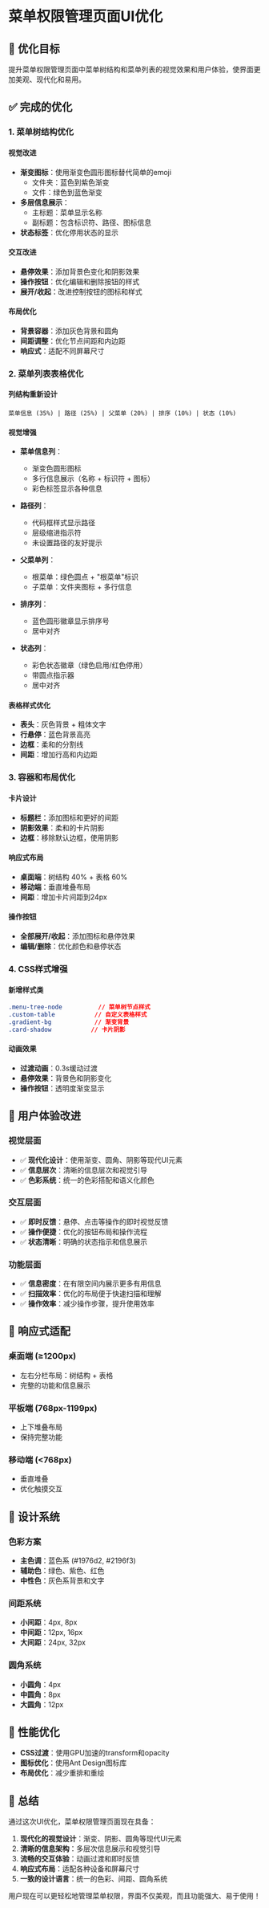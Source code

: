 # 菜单权限管理页面UI优化

## 🎨 优化目标

提升菜单权限管理页面中菜单树结构和菜单列表的视觉效果和用户体验，使界面更加美观、现代化和易用。

## ✅ 完成的优化

### 1. 菜单树结构优化

#### 视觉改进
- **渐变图标**：使用渐变色圆形图标替代简单的emoji
  - 文件夹：蓝色到紫色渐变
  - 文件：绿色到蓝色渐变
- **多层信息展示**：
  - 主标题：菜单显示名称
  - 副标题：包含标识符、路径、图标信息
- **状态标签**：优化停用状态的显示

#### 交互改进
- **悬停效果**：添加背景色变化和阴影效果
- **操作按钮**：优化编辑和删除按钮的样式
- **展开/收起**：改进控制按钮的图标和样式

#### 布局优化
- **背景容器**：添加灰色背景和圆角
- **间距调整**：优化节点间距和内边距
- **响应式**：适配不同屏幕尺寸

### 2. 菜单列表表格优化

#### 列结构重新设计
```
菜单信息 (35%) | 路径 (25%) | 父菜单 (20%) | 排序 (10%) | 状态 (10%)
```

#### 视觉增强
- **菜单信息列**：
  - 渐变色圆形图标
  - 多行信息展示（名称 + 标识符 + 图标）
  - 彩色标签显示各种信息

- **路径列**：
  - 代码框样式显示路径
  - 层级缩进指示符
  - 未设置路径的友好提示

- **父菜单列**：
  - 根菜单：绿色圆点 + "根菜单"标识
  - 子菜单：文件夹图标 + 多行信息

- **排序列**：
  - 蓝色圆形徽章显示排序号
  - 居中对齐

- **状态列**：
  - 彩色状态徽章（绿色启用/红色停用）
  - 带圆点指示器
  - 居中对齐

#### 表格样式优化
- **表头**：灰色背景 + 粗体文字
- **行悬停**：蓝色背景高亮
- **边框**：柔和的分割线
- **间距**：增加行高和内边距

### 3. 容器和布局优化

#### 卡片设计
- **标题栏**：添加图标和更好的间距
- **阴影效果**：柔和的卡片阴影
- **边框**：移除默认边框，使用阴影

#### 响应式布局
- **桌面端**：树结构 40% + 表格 60%
- **移动端**：垂直堆叠布局
- **间距**：增加卡片间距到24px

#### 操作按钮
- **全部展开/收起**：添加图标和悬停效果
- **编辑/删除**：优化颜色和悬停状态

### 4. CSS样式增强

#### 新增样式类
```css
.menu-tree-node          // 菜单树节点样式
.custom-table           // 自定义表格样式
.gradient-bg            // 渐变背景
.card-shadow           // 卡片阴影
```

#### 动画效果
- **过渡动画**：0.3s缓动过渡
- **悬停效果**：背景色和阴影变化
- **操作按钮**：透明度渐变显示

## 🎯 用户体验改进

### 视觉层面
- ✅ **现代化设计**：使用渐变、圆角、阴影等现代UI元素
- ✅ **信息层次**：清晰的信息层次和视觉引导
- ✅ **色彩系统**：统一的色彩搭配和语义化颜色

### 交互层面
- ✅ **即时反馈**：悬停、点击等操作的即时视觉反馈
- ✅ **操作便捷**：优化的按钮布局和操作流程
- ✅ **状态清晰**：明确的状态指示和信息展示

### 功能层面
- ✅ **信息密度**：在有限空间内展示更多有用信息
- ✅ **扫描效率**：优化的布局便于快速扫描和理解
- ✅ **操作效率**：减少操作步骤，提升使用效率

## 📱 响应式适配

### 桌面端 (≥1200px)
- 左右分栏布局：树结构 + 表格
- 完整的功能和信息展示

### 平板端 (768px-1199px)
- 上下堆叠布局
- 保持完整功能

### 移动端 (<768px)
- 垂直堆叠
- 优化触摸交互

## 🎨 设计系统

### 色彩方案
- **主色调**：蓝色系 (#1976d2, #2196f3)
- **辅助色**：绿色、紫色、红色
- **中性色**：灰色系背景和文字

### 间距系统
- **小间距**：4px, 8px
- **中间距**：12px, 16px
- **大间距**：24px, 32px

### 圆角系统
- **小圆角**：4px
- **中圆角**：8px
- **大圆角**：12px

## 🚀 性能优化

- **CSS过渡**：使用GPU加速的transform和opacity
- **图标优化**：使用Ant Design图标库
- **布局优化**：减少重排和重绘

## 🎉 总结

通过这次UI优化，菜单权限管理页面现在具备：

1. **现代化的视觉设计**：渐变、阴影、圆角等现代UI元素
2. **清晰的信息架构**：多层次信息展示和视觉引导
3. **流畅的交互体验**：动画过渡和即时反馈
4. **响应式布局**：适配各种设备和屏幕尺寸
5. **一致的设计语言**：统一的色彩、间距、圆角系统

用户现在可以更轻松地管理菜单权限，界面不仅美观，而且功能强大、易于使用！

